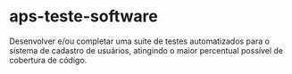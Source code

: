 # aps-teste-software
Desenvolver e/ou completar uma suíte de testes automatizados para o sistema de cadastro de usuários, atingindo o maior percentual possível de cobertura de código.
